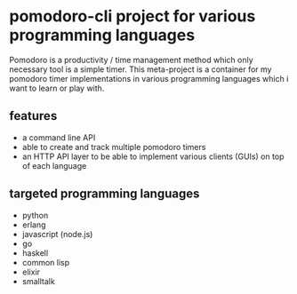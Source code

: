 # pomodoro-cli project for various programming languages

Pomodoro is a productivity / time management method which only necessary tool
is a simple timer. This meta-project is a container for my pomodoro timer
implementations in various programming languages which i want to learn or play
with.

## features

- a command line API
- able to create and track multiple pomodoro timers
- an HTTP API layer to be able to implement various clients (GUIs) on top of
  each language

## targeted programming languages

- python
- erlang
- javascript (node.js)
- go
- haskell
- common lisp
- elixir
- smalltalk
